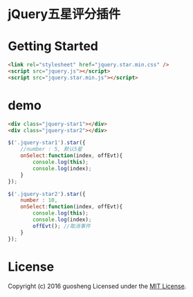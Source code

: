 # jQuery五星评分插件

# Getting Started
```html
<link rel="stylesheet" href="jquery.star.min.css" />
<script src="jquery.js"></script>
<script src="jquery.star.min.js"></script>
```
# demo
```html
<div class="jquery-star1"></div>
<div class="jquery-star2"></div>
```

```js
$('.jquery-star1').star({
    //number : 5, 默认5星
    onSelect:function(index, offEvt){
        console.log(this);
        console.log(index);
    }
});

$('.jquery-star2').star({
    number : 10,
    onSelect:function(index, offEvt){
        console.log(this);
        console.log(index);
        offEvt(); //取消事件
    }
});
```


# License
Copyright (c) 2016 guosheng 
Licensed under the [MIT License](https://github.com/umdjs/umd/blob/master/LICENSE.md).
